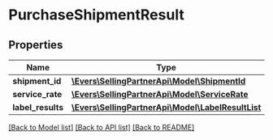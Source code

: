 # PurchaseShipmentResult

## Properties
Name | Type | Description | Notes
------------ | ------------- | ------------- | -------------
**shipment_id** | [**\Evers\SellingPartnerApi\Model\ShipmentId**](ShipmentId.md) |  | 
**service_rate** | [**\Evers\SellingPartnerApi\Model\ServiceRate**](ServiceRate.md) |  | 
**label_results** | [**\Evers\SellingPartnerApi\Model\LabelResultList**](LabelResultList.md) |  | 

[[Back to Model list]](../README.md#documentation-for-models) [[Back to API list]](../README.md#documentation-for-api-endpoints) [[Back to README]](../README.md)


